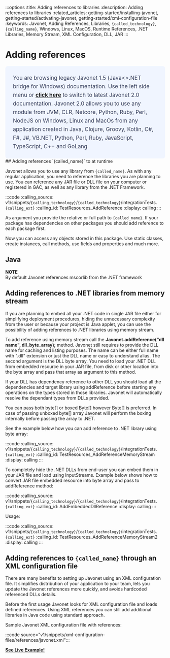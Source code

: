 :::options
:title: Adding references to libraries
:description: Adding references to libraries
:related_articles: getting-started/installing-javonet, getting-started/activating-javonet, getting-started/xml-configuration-file
:keywords: Javonet, Adding References, Libraries, `{called_technology}`, `{calling_name}`, Windows, Linux, MacOS, Runtime References, .NET Libraries, Memory Stream, XML Configuration, DLL, JAR
:::

# Adding references
<div style="padding: 24px; background: #F0F5FF; border-radius: 8px; flex-direction: column; justify-content: flex-start; align-items: flex-start; gap: 10px; display: flex">
  <div style="justify-content: flex-start; align-items: center; gap: 24px; display: inline-flex">
    <div style="color: #353D5A; font-size: 17px; font-weight: 400; line-height: 27px; letter-spacing: 0.03px; word-wrap: break-word">
You are browsing legacy Javonet 1.5 (Java<>.NET bridge for Windows) documentation. Use the left side menu or <a style="font-weight: bold; text-decoration: underline;" href="/guides/v2/`{calling_technology}`/`{called_technology}`/getting-started/adding-references-to-libraries">click here</a> to switch to latest Javonet 2.0 documentation. Javonet 2.0 allows you to use any module from
JVM, CLR, Netcore, Python, Ruby, Perl, NodeJS on Windows, Linux and MacOs
from any application created in Java, Clojure, Groovy, Kotlin, C#, F#, J#, VB.NET, Python, Perl, Ruby, JavaScript, TypeScript, C++ and GoLang
    </div>
  </div>
</div>
## Adding references `{called_name}` to at runtime

Javonet allows you to use any library from `{called_name}`. As with any regular application, you need to reference the libraries you are planning to use. You can reference any JAR file or DLL file on your computer or registered in GAC, as well as any library from the .NET Framework.  

:::code 
:calling_source: v1/snippets/`{calling_technology}`/`{called_technology}`/integrationTests.`{calling_ext}`
:calling_id: TestResources_AddReference
:display: calling
:::

As argument you provide the relative or full path to `{called_name}`. If your package has dependencies on other packages you should add reference to each package first.  

Now you can access any objects stored in this package. Use static classes, create instances, call methods, use fields and properties and much more.

## Java 

**NOTE**  
By default Javonet references mscorlib from the .NET framework

## Adding references to .NET libraries from memory stream  
  
If you are planning to embed all your .NET code in single JAR file either for simplifying deployment procedures, hiding the unnecessary complexity from the user or because your project is Java applet, you can use the possibility of adding references to .NET libraries using memory stream.  
  
To add reference using memory stream call the **Javonet.addReference("dll name", dll_byte_array);** method. Javonet still requires to provide the DLL name for caching and listing purposes. The name can be either full name with ".dll" extension or just the DLL name or easy to understand alias. The second argument is the DLL byte array. You need to load your .NET DLL from embedded resource in your JAR file, from disk or other location into the byte array and pass that array as argument to this method.  
  
If your DLL has dependency reference to other DLL you should load all the dependencies and target library using addReference before starting any operations on the types stored in those libraries. Javonet will automatically resolve the dependant types from DLLs provided.

You can pass both byte[] or boxed Byte[] however Byte[] is preferred. In case of passing unboxed byte[] array Javonet will perform the boxing internally before passing the array to .NET.  
  
See the example below how you can add reference to .NET library using byte array:  
  
:::code 
:calling_source: v1/snippets/`{calling_technology}`/`{called_technology}`/integrationTests.`{calling_ext}`
:calling_id: TestResources_AddReferenceMemoryStream
:display: calling
:::

To completely hide the .NET DLLs from end-user you can embed them in your JAR file and load using InputStreams. Example below shows how to convert JAR file embedded resource into byte array and pass to addReference method:

:::code 
:calling_source: v1/snippets/`{calling_technology}`/`{called_technology}`/integrationTests.`{calling_ext}`
:calling_id: AddEmbeddedDllReference
:display: calling
:::

Usage:  

:::code 
:calling_source: v1/snippets/`{calling_technology}`/`{called_technology}`/integrationTests.`{calling_ext}`
:calling_id: TestResources_AddReferenceMemoryStream2
:display: calling
:::


## Adding references to `{called_name}` through an XML configuration file

There are many benefits to setting up Javonet using an XML configuration file. It simplifies distribution of your application to your team, lets you update the Javonet references more quickly, and avoids hardcoded referenced DLLs details.  
  
Before the first usage Javonet looks for XML configuration file and loads defined references. Using XML references you can still add additional libraries in Java code using standard approach.  
  
Sample Javonet XML configuration file with references:  

:::code source="v1/snippets/xml-configuration-files/references/javonet.xml":::
  
  
[**See Live Example!**](http://lab.javonet.com/e/12)
